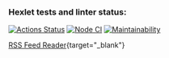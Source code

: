 ### Hexlet tests and linter status:

[![Actions Status](https://github.com/elenashcherbinina/frontend-project-11/workflows/hexlet-check/badge.svg)](https://github.com/elenashcherbinina/frontend-project-11/actions)
[![Node CI](https://github.com/elenashcherbinina/frontend-project-11/actions/workflows/node.yml/badge.svg)](https://github.com/elenashcherbinina/frontend-project-11/actions/workflows/node.yml)
[![Maintainability](https://api.codeclimate.com/v1/badges/c228bb7907174493db89/maintainability)](https://codeclimate.com/github/elenashcherbinina/frontend-project-11/maintainability)

[RSS Feed Reader](https://frontend-project-11-vert-ten.vercel.app/){target="\_blank"}
